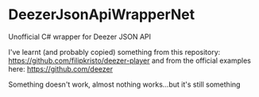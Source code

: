 # DeezerJsonApiWrapperNet
 
Unofficial C# wrapper for Deezer JSON API  

I've learnt (and probably copied) something from this repository: https://github.com/filipkristo/deezer-player
and from the official examples here: https://github.com/deezer

Something doesn't work, almost nothing works...but it's still something
